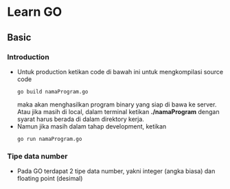 # Learn GO
## Basic
### Introduction
- Untuk production ketikan code di bawah ini untuk mengkompilasi source code
    ```
    go build namaProgram.go
    ```
    maka akan menghasilkan program binary yang siap di bawa ke server. Atau jika masih di local, dalam terminal ketikan **./namaProgram** dengan syarat harus berada di dalam direktory kerja.
- Namun jika masih dalam tahap development, ketikan
    ```
    go run namaProgram.go
    ```
### Tipe data number
- Pada GO terdapat 2 tipe data number, yakni integer (angka biasa) dan floating point (desimal)